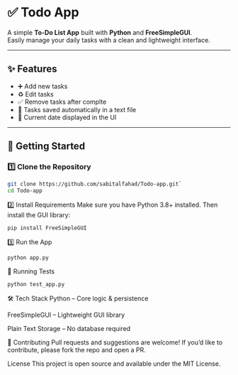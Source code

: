# ✅ Todo App

A simple **To-Do List App** built with **Python** and **FreeSimpleGUI**.  
Easily manage your daily tasks with a clean and lightweight interface.

---

## ✨ Features

- ➕ Add new tasks  
- ♻️ Edit tasks  
- ✅ Remove tasks after complte
- 📂 Tasks saved automatically in a text file  
- 📅 Current date displayed in the UI  


---

## 🚀 Getting Started

### 1️⃣ Clone the Repository

```bash
git clone https://github.com/sabitalfahad/Todo-app.git`
cd Todo-app
```
2️⃣ Install Requirements
Make sure you have Python 3.8+ installed. Then install the GUI library:

```bash
pip install FreeSimpleGUI
```
3️⃣ Run the App
```bash
python app.py
```
🧪 Running Tests
```bash
python test_app.py
```
🛠️ Tech Stack
Python – Core logic & persistence

FreeSimpleGUI – Lightweight GUI library

Plain Text Storage – No database required

🤝 Contributing
Pull requests and suggestions are welcome!
If you’d like to contribute, please fork the repo and open a PR.



License
This project is open source and available under the MIT License.

